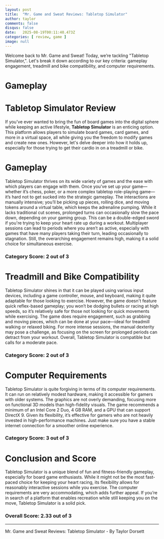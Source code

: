 ```yaml
---
layout: post
title:  "Mr. Game and Sweat Reviews: Tabletop Simulator"
author: taylor
comments: false
disqus: false
date:   2025-08-19T00:11:40.473Z
categories: [ review, game ]
image: null
---
```


Welcome back to Mr. Game and Sweat! Today, we’re tackling "Tabletop Simulator,". Let's break it down according to our key criteria: gameplay engagement, treadmill and bike compatibility, and computer requirements.

# Gameplay

# Tabletop Simulator Review

If you've ever wanted to bring the fun of board games into the digital sphere while keeping an active lifestyle, **Tabletop Simulator** is an enticing option. This platform allows players to simulate board games, card games, and more in a virtual space, all while giving you the freedom to modify games and create new ones. However, let's delve deeper into how it holds up, especially for those trying to get their cardio in on a treadmill or bike.

# Gameplay

Tabletop Simulator thrives on its wide variety of games and the ease with which players can engage with them. Once you’ve set up your game—whether it’s chess, poker, or a more complex tabletop role-playing game—it’s hard not to get sucked into the strategic gameplay. The interactions are manually intensive; you’ll be picking up pieces, rolling dice, and moving tokens around a virtual table, which keeps the adrenaline pumping. While it lacks traditional cut scenes, prolonged turns can occasionally slow the pace down, depending on your gaming group. This can be a double-edged sword if you're trying to keep your heart rate up during a workout. Multiplayer sessions can lead to periods where you aren’t as active, especially with games that have many players taking their turn, leading occasionally to stagnation. Still, the overarching engagement remains high, making it a solid choice for simultaneous exercise.

### Category Score: 2 out of 3

# Treadmill and Bike Compatibility

Tabletop Simulator shines in that it can be played using various input devices, including a game controller, mouse, and keyboard, making it quite adaptable for those looking to exercise. However, the game doesn't feature quick reflex-based gameplay; you won’t be dodging bullets or racing at high speeds, so it’s relatively safe for those not looking for quick movements while exercising. The game does require engagement, such as grabbing and moving pieces, which can be done at your pace—ideal for treadmill walking or relaxed biking. For more intense sessions, the manual dexterity may pose a challenge, as focusing on the screen for prolonged periods can detract from your workout. Overall, Tabletop Simulator is compatible but calls for a moderate pace.

### Category Score: 2 out of 3

# Computer Requirements

Tabletop Simulator is quite forgiving in terms of its computer requirements. It can run on relatively modest hardware, making it accessible for gamers with older systems. The graphics are not overly demanding, focusing more on functional 3D models than high-fidelity visuals. The game recommends a minimum of an Intel Core 2 Duo, 4 GB RAM, and a GPU that can support DirectX 9. Given its flexibility, it’s effective for gamers who are not heavily invested in high-performance machines. Just make sure you have a stable internet connection for a smoother online experience.

### Category Score: 3 out of 3

# Conclusion and Score

Tabletop Simulator is a unique blend of fun and fitness-friendly gameplay, especially for board game enthusiasts. While it might not be the most fast-paced choice for keeping your heart racing, its flexibility allows for reasonably interactive sessions while you exercise. The computer requirements are very accommodating, which adds further appeal. If you’re in search of a platform that enables recreation while still keeping you on the move, Tabletop Simulator is a solid pick.

### Overall Score: 2.33 out of 3

---

Mr. Game and Sweat Reviews: Tabletop Simulator - By Taylor Dorsett
